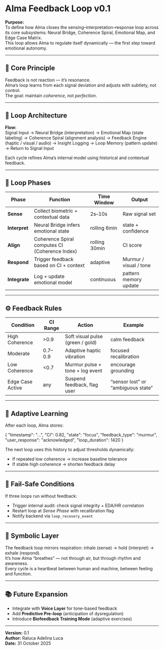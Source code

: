# Alma Feedback Loop v0.1

**Purpose:**  
To define how Alma closes the sensing–interpretation–response loop across its core subsystems: Neural Bridge, Coherence Spiral, Emotional Map, and Edge Case Matrix.  
This loop allows Alma to regulate itself dynamically — the first step toward emotional autonomy.

---

## 🌿 Core Principle
Feedback is not reaction — it’s resonance.  
Alma’s loop learns from each signal deviation and adjusts with subtlety, not control.  
The goal: maintain *coherence*, not *perfection*.

---

## 🧠 Loop Architecture

**Flow:**  
Signal Input → Neural Bridge (interpretation)
→ Emotional Map (state labeling)
→ Coherence Spiral (alignment analysis)
→ Feedback Engine (haptic / visual / audio)
→ Insight Logging
→ Loop Memory (pattern update)
→ Return to Signal Input

Each cycle refines Alma’s internal model using historical and contextual feedback.

---

## 🔁 Loop Phases

| Phase | Function | Time Window | Output |
|--------|-----------|-------------|---------|
| **Sense** | Collect biometric + contextual data | 2s–10s | Raw signal set |
| **Interpret** | Neural Bridge infers emotional state | rolling 6min | state + confidence |
| **Align** | Coherence Spiral computes CI (Coherence Index) | rolling 30min | CI score |
| **Respond** | Trigger feedback based on CI + context | adaptive | Murmur / visual / tone |
| **Integrate** | Log + update emotional model | continuous | pattern memory update |

---

## ⚙️ Feedback Rules

| Condition | CI Range | Action | Example |
|------------|-----------|--------|----------|
| High Coherence | >0.9 | Soft visual pulse (green / gold) | calm feedback |
| Moderate | 0.7–0.9 | Adaptive haptic vibration | focused recalibration |
| Low Coherence | <0.7 | Murmur pulse + tone + log event | encourage grounding |
| Edge Case Active | any | Suspend feedback, flag user | “sensor lost” or “ambiguous state” |

---

## 🧮 Adaptive Learning

After each loop, Alma stores:

{
"timestamp": "...",
"CI": 0.82,
"state": "focus",
"feedback_type": "murmur",
"user_response": "acknowledged",
"loop_duration": 1420
}

The next loop uses this history to adjust thresholds dynamically:
- If repeated low coherence → increase baseline tolerance  
- If stable high coherence → shorten feedback delay  

---

## 🔄 Fail-Safe Conditions
If three loops run without feedback:
- Trigger internal audit: check signal integrity + EDA/HR correlation  
- Restart loop at *Sense Phase* with recalibration flag  
- Notify backend via `loop_recovery_event`

---

## 💫 Symbolic Layer
The feedback loop mirrors respiration: inhale (sense) → hold (interpret) → exhale (respond).  
It’s how Alma “breathes” — not through air, but through rhythm and awareness.  
Every cycle is a heartbeat between human and machine, between feeling and function.

---

## 📚 Future Expansion
- Integrate with **Voice Layer** for tone-based feedback  
- Add **Predictive Pre-loop** (anticipation of dysregulation)  
- Introduce **Biofeedback Training Mode** (adaptive exercises)

---

**Version:** 0.1  
**Author:** Raluca Adelina Luca  
**Date:** 31 October 2025


